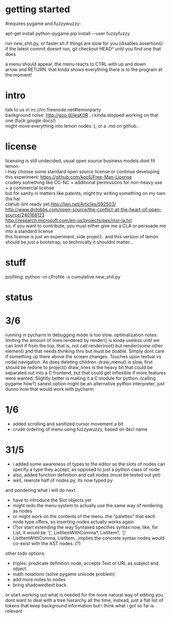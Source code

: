 getting started
===
\#requires pygame and fuzzywuzzy:

apt-get install python-pygame
pip install --user fuzzyfuzzy

run new_shit.py, or faster.sh if things are slow for you (disables assertions)  
if the latest commit doesnt run, git checkout HEAD^ until you find one that does  

a menu should appear, the menu reacts to CTRL with up and down   
arrow and RETURN. that kinda shows everything there is to the program at the moment!  



intro
===
talk to us in irc://irc.freenode.net#lemonparty  
background noise:  http://goo.gl/jesK0R ..i kinda stopped working on that one (fuck google docs!)  
might move everything into lemon nodes :), or a .md on github..  



license
===
licensing is still undecided, usual open source business models dont fit lemon.  
i may choose some standard open source license or continue developing this experiment: <https://github.com/koo5/Free-Man-License>  
crudely something like CC-NC + additional permissions for non-heavy use +  a commercial license  
but for sanity in matters like patents, might try writing something on my own (ha ha)  
clahub isnt ready yet.http://lwn.net/Articles/592503/  
http://www.drdobbs.com/open-source/the-conflict-at-the-heart-of-open-source/240168123  
http://research.microsoft.com/en-us/projects/pex/msr-la.txt  
so, if you want to contribute, you must either give me a CLA or persuade me into a standard license  
this license is just an experiment..side project.. and this version of lemon should be just a bootstrap, so technically it shouldnt matter...



stuff
===
profiling:
python -m cProfile -s cumulative  new_shit.py 



status
===
3/6
==
running in pycharm in debugging mode is too slow. optimalization notes:
limiting the amount of lines rendered by render() is kinda useless until
we can limit if from the top, that is, not call render(root) but render(some other element)
and that needs thinking thru but must be doable. Simply dont care if something up there above
the screen changes. Touches upon textual vs nodal navigation. As does deleting children.
draw_menu() is slow, first should be redone to project()
draw_lines is the heavy bit that could be separated out into a C frontend, but that
could get inflexible if more features were wanted. Slightly better is making it a C module
for python..(calling pygame how?)
sanest option might be an alternative python interpreter, just dunno how that would work with pycharm


1/6
==
* added scrolling and sanitized cursor movement a bit
* crude ordering of menu using fuzzywuzzy, based on decl name

31/5
==
* i added some awareness of types to the editor so the slots of nodes can specify a type they accept, as opposed to just a python class of node
* also, added function definition and call nodes (must be tested out yet)
* well, rewrote half of nodes.py, its now typed.py

and pondering what i will do next

* have to introduce the Slot objects yet
* might redo the menu system to actually use the same way of rendering as nodes
* or might work on the contents of the menu..the "palettes" that each node type offers, so inserting nodes actually works again
* (?)or start extending the way Syntaxed specifies syntax now, like, for List, it would be '[', ListItemWithComma*, ListItem?, ']'
* ListItemWithComma, ListItem...implies the concrete syntax nodes would co-exist with the AST nodes..(?)

other todo options:
* triples: predicate definition node, accepts Text or URL as subject and object
* math notations (solve pygame unicode problem)
* add more notes to nodes
* bring shadowedtext back

or start working out what is needed for the more natural way of editing
you dont want to deal with a tree hierarchy all the time, instead,
just a flat list of tokens that keep background information
but i think what i got so far is relevant

